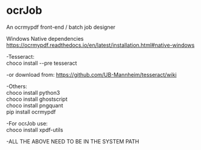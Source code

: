 # ocrJob
 An ocrmypdf front-end / batch job designer

Windows Native dependencies
https://ocrmypdf.readthedocs.io/en/latest/installation.html#native-windows

-Tesseract:  
choco install --pre tesseract

-or download from:
https://github.com/UB-Mannheim/tesseract/wiki

-Others:  
choco install python3  
choco install ghostscript  
choco install pngquant  
pip install ocrmypdf  


-For ocrJob use:  
choco install xpdf-utils

-ALL THE ABOVE NEED TO BE IN THE SYSTEM PATH

